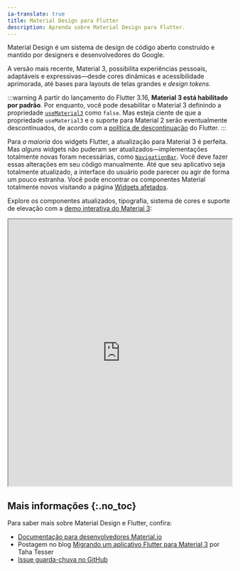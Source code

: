 ```yaml
---
ia-translate: true
title: Material Design para Flutter
description: Aprenda sobre Material Design para Flutter.
---
```


Material Design é um sistema de design de código aberto
construído e mantido por designers e desenvolvedores do Google.

A versão mais recente, Material 3, possibilita experiências
pessoais, adaptáveis e expressivas—desde cores dinâmicas
e acessibilidade aprimorada, até bases para layouts de
telas grandes e _design tokens_.

:::warning
A partir do lançamento do Flutter 3.16, **Material 3
está habilitado por padrão**. Por enquanto, você pode
desabilitar o Material 3 definindo a propriedade
[`useMaterial3`][] como `false`. Mas esteja ciente de que
a propriedade `useMaterial3` e o suporte para Material 2
serão eventualmente descontinuados, de acordo com a
[política de descontinuação][] do Flutter.
:::

Para _a maioria_ dos widgets Flutter, a atualização para
Material 3 é perfeita. Mas _alguns_ widgets não puderam ser
atualizados—implementações totalmente novas foram
necessárias, como [`NavigationBar`][].
Você deve fazer essas alterações em seu código manualmente.
Até que seu aplicativo seja totalmente atualizado,
a interface do usuário pode parecer ou agir de forma
um pouco estranha. Você pode encontrar os componentes
Material totalmente novos visitando a página [Widgets afetados][].

[Widgets afetados]: {{site.api}}/flutter/material/ThemeData/useMaterial3.html#affected-widgets
[política de descontinuação]: /release/compatibility-policy#deprecation-policy
[demo]: https://flutter.github.io/samples/web/material_3_demo/#/
[`NavigationBar`]: {{site.api}}/flutter/material/NavigationBar-class.html
[`useMaterial3`]: {{site.api}}/flutter/material/ThemeData/useMaterial3.html

Explore os componentes atualizados, tipografia, sistema de cores
e suporte de elevação com a
[demo interativa do Material 3][demo]:

<iframe src="https://flutter.github.io/samples/web/material_3_demo/#/" width="100%" height="600px" title="Aplicativo de Demonstração Material 3"></iframe>

## Mais informações {:.no_toc}

Para saber mais sobre Material Design e Flutter,
confira:

* [Documentação para desenvolvedores Material.io][]
* Postagem no blog [Migrando um aplicativo Flutter para Material 3][] por Taha Tesser
* [Issue guarda-chuva no GitHub][]

[Documentação para desenvolvedores Material.io]: {{site.material}}/develop/flutter
[Migrando um aplicativo Flutter para Material 3]: https://blog.codemagic.io/migrating-a-flutter-app-to-material-3/
[Issue guarda-chuva no GitHub]: {{site.github}}//flutter/flutter/issues/91605
